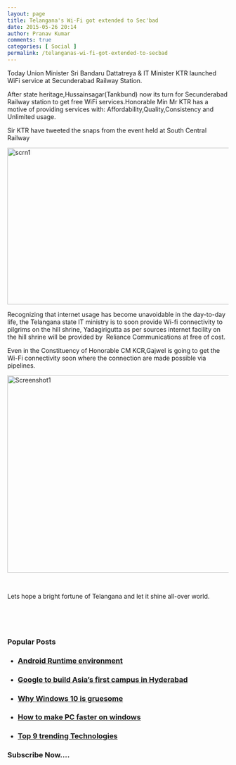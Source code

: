 ```yaml
---
layout: page
title: Telangana's Wi-Fi got extended to Sec'bad
date: 2015-05-26 20:14
author: Pranav Kumar
comments: true
categories: [ Social ]
permalink: /telanganas-wi-fi-got-extended-to-secbad
---
```

Today Union Minister Sri Bandaru Dattatreya &amp; IT Minister KTR launched WiFi service at Secunderabad Railway Station.

After state heritage,Hussainsagar(Tankbund) now its turn for Secunderabad Railway station to get free WiFi services.Honorable Min Mr KTR has a motive of providing services with: Affordability,Quality,Consistency and Unlimited usage.

Sir KTR have tweeted the snaps from the event held at South Central Railway

<a href="https://twitter.com/MinIT_Telangana/status/603153833871560704" target="_blank"><img class="alignnone wp-image-273 size-full" src="{{ site.url }}/uploads/2015/05/scrn1.gif" alt="scrn1" width="593" height="356" /></a>

Recognizing that internet usage has become unavoidable in the day-to-day life, the Telangana state IT ministry is to soon provide Wi-fi connectivity to pilgrims on the hill shrine, Yadagirigutta as per sources internet facility on the hill shrine will be provided by  Reliance Communications at free of cost.

Even in the Constituency of Honorable CM KCR,Gajwel is going to get the Wi-Fi connectivity soon where the connection are made possible via pipelines.

<a href="{{ site.url }}/uploads/2015/05/Screenshot1.gif"><img class="alignnone size-full wp-image-272" src="{{ site.url }}/uploads/2015/05/Screenshot1.gif" alt="Screenshot1" width="920" height="448" /></a>

&nbsp;

Lets hope a bright fortune of Telangana and let it shine all-over world.

&nbsp;

&nbsp;
<h3 class="widget-title">Popular Posts</h3>
<ul class="sow-carousel-items">
	<li class="sow-carousel-item">
<h3><a href="{{ site.url }}/android-runtime-environment/">Android Runtime environment</a></h3>
</li>
	<li class="sow-carousel-item">
<h3><a href="{{ site.url }}/google-to-build-asias-first-campus-in-hyderabad/">Google to build Asia’s first campus in Hyderabad</a></h3>
</li>
	<li class="sow-carousel-item">
<h3><a href="{{ site.url }}/why-windows-10-is-gruesome/">Why Windows 10 is gruesome</a></h3>
</li>
	<li class="sow-carousel-item">
<h3><a href="{{ site.url }}/how-to-make-pc-faster-on-windows/">How to make PC faster on windows</a></h3>
</li>
	<li class="sow-carousel-item">
<h3><a href="{{ site.url }}/top-9-trending-technologies/">Top 9 trending Technologies</a></h3>
</li>
</ul>
<h3 class="widget-title">Subscribe Now….</h3>
